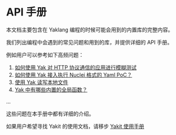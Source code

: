 # API 手册

本文档主要包含在 Yaklang 编程的时候可能会用到的内置库的完整内容。

我们列出编程中会遇到的常见问题和用到的库，并提供详细的 API 手册。

例如用户可以参考如下高频问题：

1. [如何使用 Yak 对 HTTP 协议通信的应用进行模糊测试](/api-manual/buildinlibs/lib_fuzz)
2. [如何使用 Yak 接入执行 Nuclei 格式的 Yaml PoC？](/api-manual/buildinlibs/lib_nuclei)
3. [使用 Yak 读写本地文件](/api-manual/buildinlibs/lib_file)
3. [Yak 中有哪些内置的全局函数？](/api-manual/api/global_buildin_ops)

...

这些问题在本手册中都有详细的介绍。

如果用户希望寻找 Yakit 的使用文档，请移步 [Yakit 使用手册](/products/intro)